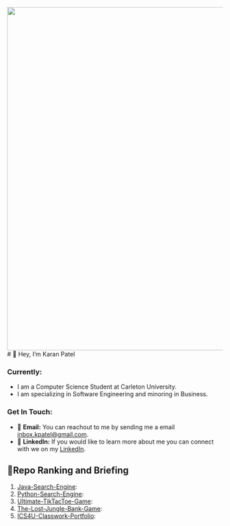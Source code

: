 <img src="https://user-images.githubusercontent.com/84426799/146494104-3fe4e1b8-1d9e-4a38-abaf-277ada2656e6.png" width="1980" height="800" />
# 👋 Hey, I’m Karan Patel

### Currently:
- I am a Computer Science Student at Carleton University. 
- I am specializing in Software Engineering and minoring in Business.

### Get In Touch:
- :email: **Email:** You can reachout to me by sending me a email inbox.kpatel@gmail.com. 
- 🤵 **LinkedIn:** If you would like to learn more about me you can connect with we on my [LinkedIn](https://www.linkedin.com/in/karanpatel1501/).

## 💯Repo Ranking and Briefing 
1. [Java-Search-Engine](https://github.com/Karanpatel-15/Java-Search-Engine):
2. [Python-Search-Engine](https://github.com/Karanpatel-15/Python-Search-Engine):
3. [Ultimate-TikTacToe-Game](https://github.com/Karanpatel-15/Ultimate-TikTacToe-Game): 
4. [The-Lost-Jungle-Bank-Game](https://github.com/Karanpatel-15/The-Lost-Jungle-Bank-Game): 
5. [ICS4U-Classwork-Portfolio](https://github.com/Karanpatel-15/ICS4U-Classwork-Portfolio): 




<!---
Karanpatel-15/Karanpatel-15 is a ✨ special ✨ repository because its `README.md` (this file) appears on your GitHub profile.
You can click the Preview link to take a look at your changes.
--->
